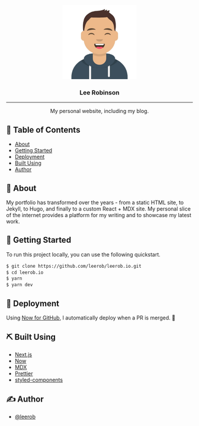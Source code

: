 <p align="center">
  <a href="https://leerob.io" rel="noopener">
 <img width=200px height=200px src="./static/images/avatar.jpg" alt="Lee Robinson"></a>
</p>

<h3 align="center">Lee Robinson</h3>

---

<p align="center"> My personal website, including my blog.
    <br> 
</p>

## 📝 Table of Contents

-   [About](#about)
-   [Getting Started](#getting_started)
-   [Deployment](#deployment)
-   [Built Using](#built_using)
-   [Author](#author)

## 🧐 About <a name = "about"></a>

My portfolio has transformed over the years - from a static HTML site, to Jekyll, to Hugo, and finally to a custom React + MDX site. My personal slice of the internet provides a platform for my writing and to showcase my latest work.

## 🏁 Getting Started <a name = "getting_started"></a>

To run this project locally, you can use the following quickstart.

```bash
$ git clone https://github.com/leerob/leerob.io.git
$ cd leerob.io
$ yarn
$ yarn dev
```

## 🚀 Deployment <a name = "deployment"></a>

Using [Now for GitHub](https://zeit.co/github), I automatically deploy when a PR is merged. 🎉

## ⛏️ Built Using <a name = "built_using"></a>

-   [Next.js](https://nextjs.org/)
-   [Now](https://zeit.co/now)
-   [MDX](https://github.com/mdx-js/mdx)
-   [Prettier](https://prettier.io/)
-   [styled-components](https://www.styled-components.com/)

## ✍️ Author <a name = "author"></a>

-   [@leerob](https://github.com/leerob)

